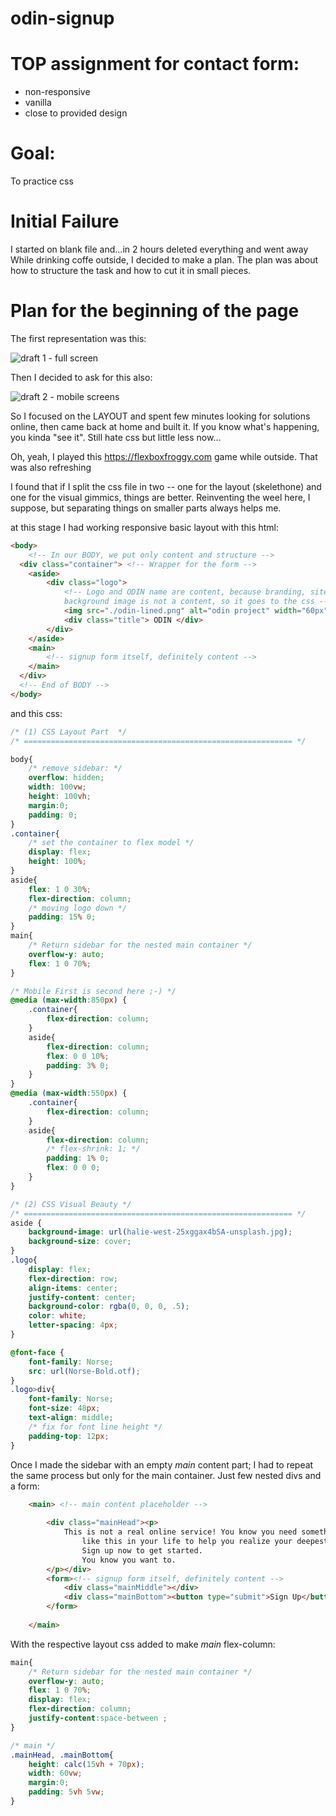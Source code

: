 # odin-signup

# TOP assignment for contact form:
* non-responsive
* vanilla
* close to provided design

# Goal:
To practice css

# Initial Failure
I started on blank file and...in 2 hours deleted everything and went away
While drinking coffe outside, I decided to make a plan. The plan was about how to structure
the task and how to cut it in small pieces. 

# Plan for the beginning of the page
The first representation was this: 

![draft 1 - full screen](readme/Frame1.png)

Then I decided to ask for this also: 

![draft 2 - mobile screens](readme/Frame2.png)

So I focused on the LAYOUT and spent few minutes looking for solutions online, then came back at home and built it. If you know what's happening, you kinda "see it". Still hate css but little less now...

Oh, yeah, I played this https://flexboxfroggy.com game while outside. That was also refreshing

I found that if I split the css file in two -- one for the layout (skelethone) and one for the visual gimmics, things are better. Reinventing the weel here, I suppose, but separating things on smaller parts always helps me.

at this stage I had working responsive basic layout with this html:

```html
<body> 
    <!-- In our BODY, we put only content and structure -->
  <div class="container"> <!-- Wrapper for the form -->
    <aside> 
        <div class="logo">
            <!-- Logo and ODIN name are content, because branding, site structure etc.
            background image is not a content, so it goes to the css -->
            <img src="./odin-lined.png" alt="odin project" width="60px" height="70px" /> 
            <div class="title"> ODIN </div>
        </div> 
    </aside>
    <main> 
        <!-- signup form itself, definitely content -->
    </main> 
  </div>  
  <!-- End of BODY -->
</body>
```

and this css:

```css
/* (1) CSS Layout Part  */
/* ============================================================ */

body{
    /* remove sidebar: */
    overflow: hidden; 
    width: 100vw;
    height: 100vh;
    margin:0;
    padding: 0;
}
.container{
    /* set the container to flex model */
    display: flex;
    height: 100%;
}
aside{
    flex: 1 0 30%;
    flex-direction: column;
    /* moving logo down */
    padding: 15% 0;
}
main{
    /* Return sidebar for the nested main container */
    overflow-y: auto;
    flex: 1 0 70%;
}

/* Mobile First is second here ;-) */
@media (max-width:850px) {
    .container{
        flex-direction: column;
    }
    aside{
        flex-direction: column;
        flex: 0 0 10%;
        padding: 3% 0;
    }
}
@media (max-width:550px) {
    .container{
        flex-direction: column;
    }
    aside{
        flex-direction: column;
        /* flex-shrink: 1; */
        padding: 1% 0;
        flex: 0 0 0;
    }
}

/* (2) CSS Visual Beauty */
/* ============================================================ */
aside {
    background-image: url(halie-west-25xggax4bSA-unsplash.jpg);
    background-size: cover;
}
.logo{
    display: flex;
    flex-direction: row;
    align-items: center;
    justify-content: center;
    background-color: rgba(0, 0, 0, .5);
    color: white;
    letter-spacing: 4px;
}

@font-face {
    font-family: Norse;
    src: url(Norse-Bold.otf);
}
.logo>div{
    font-family: Norse;
    font-size: 48px;
    text-align: middle;
    /* fix for font line height */
    padding-top: 12px;
}
```

Once I made the sidebar with an empty *main* content part; I had to repeat the same process but only for the main container. Just few nested divs and a form:

```html
    <main> <!-- main content placeholder -->
        
        <div class="mainHead"><p>
            This is not a real online service! You know you need something
                like this in your life to help you realize your deepest dreams.
                Sign up now to get started.
                You know you want to.
        </p></div>
        <form><!-- signup form itself, definitely content -->
            <div class="mainMiddle"></div>
            <div class="mainBottom"><button type="submit">Sign Up</button> </div>
        </form>
        
    </main> 
```

With the respective layout css added to make *main* flex-column:

```css
main{
    /* Return sidebar for the nested main container */
    overflow-y: auto;
    flex: 1 0 70%;
    display: flex;
    flex-direction: column;
    justify-content:space-between ;
}

/* main */
.mainHead, .mainBottom{
    height: calc(15vh + 70px);
    width: 60vw;
    margin:0;
    padding: 5vh 5vw;
}
```
